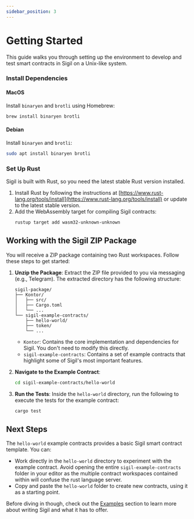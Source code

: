 ```yaml
---
sidebar_position: 3
---
```


# Getting Started

This guide walks you through setting up the environment to develop and test smart contracts in Sigil on a Unix-like system.

### Install Dependencies

#### MacOS
Install `binaryen` and `brotli` using Homebrew:
```bash
brew install binaryen brotli
```

#### Debian
Install `binaryen` and `brotli`:
```bash
sudo apt install binaryen brotli
```

### Set Up Rust
Sigil is built with Rust, so you need the latest stable Rust version installed.

1. Install Rust by following the instructions at [https://www.rust-lang.org/tools/install](https://www.rust-lang.org/tools/install) or update to the latest stable version.
2. Add the WebAssembly target for compiling Sigil contracts:
   ```bash
   rustup target add wasm32-unknown-unknown
   ```

## Working with the Sigil ZIP Package

You will receive a ZIP package containing two Rust workspaces. Follow these steps to get started:

1. **Unzip the Package**: Extract the ZIP file provided to you via messaging (e.g., Telegram). The extracted directory has the following structure:
   ```
   sigil-package/
   ├── Kontor/
   │   ├── src/
   │   ├── Cargo.toml
   │   └── ...
   └── sigil-example-contracts/
       ├── hello-world/
       ├── token/
       └── ...
   ```
   - `Kontor`: Contains the core implementation and dependencies for Sigil. You don't need to modify this directly.
   - `sigil-example-contracts`: Contains a set of example contracts that highlight some of Sigil's most important features.

2. **Navigate to the Example Contract**:
   ```bash
   cd sigil-example-contracts/hello-world
   ```

3. **Run the Tests**:
   Inside the `hello-world` directory, run the following to execute the tests for the example contract:
   ```bash
   cargo test
   ```

## Next Steps
The `hello-world` example contracts provides a basic Sigil smart contract template. You can:
- Work directly in the `hello-world` directory to experiment with the example contract. Avoid opening the entire `sigil-example-contracts` folder in your editor as the multiple contract workspaces contained within will confuse the rust language server.
- Copy and paste the `hello-world` folder to create new contracts, using it as a starting point.

Before diving in though, check out the [Examples](./examples) section to learn more about writing Sigil and what it has to offer.
